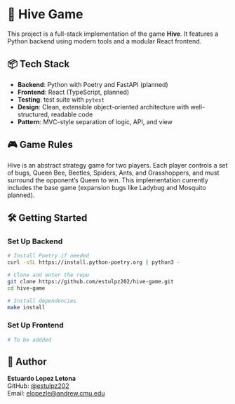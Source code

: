 # 🐝 Hive Game

This project is a full-stack implementation of the game **Hive**. It features a Python backend using modern tools and a modular React frontend.

## 📦 Tech Stack

- **Backend**: Python with Poetry and FastAPI (planned)
- **Frontend**: React (TypeScript, planned)
- **Testing**: test suite with `pytest`
- **Design**: Clean, extensible object-oriented architecture with well-structured, readable code
- **Pattern**: MVC-style separation of logic, API, and view

## 🎮 Game Rules

Hive is an abstract strategy game for two players. Each player controls a set of bugs, Queen Bee, Beetles, Spiders, Ants, and Grasshoppers, and must surround the opponent’s Queen to win. This implementation currently includes the base game (expansion bugs like Ladybug and Mosquito planned).

## 🛠 Getting Started

### Set Up Backend

```bash
# Install Poetry if needed
curl -sSL https://install.python-poetry.org | python3 -

# Clone and enter the repo
git clone https://github.com/estulpz202/hive-game.git
cd hive-game

# Install dependencies
make install
```

### Set Up Frontend

```bash
# To be addded
```

## 👤 Author

**Estuardo Lopez Letona**  
GitHub: [@estulpz202](https://github.com/estulpz202)  
Email: elopezle@andrew.cmu.edu
